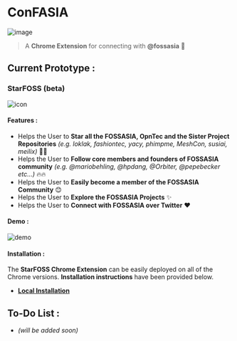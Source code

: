 # ConFASIA

![image](https://user-images.githubusercontent.com/5800726/34326440-f342bf66-e8d1-11e7-90e0-ea611a07f117.png)

> A **Chrome Extension** for connecting with **@fossasia** :rocket:


## Current Prototype :

### StarFOSS (beta)

![icon](https://user-images.githubusercontent.com/5800726/34366221-d6332962-eabe-11e7-8379-7044206e9c30.png)

#### Features : 

* Helps the User to **Star all the FOSSASIA, OpnTec and the Sister Project Repositories** *(e.g. loklak, fashiontec, yacy, phimpme, MeshCon, susiai, meilix)* :tada::tada:
* Helps the User to **Follow core members and founders of FOSSASIA community** *(e.g. @mariobehling, @hpdang, @Orbiter, @pepebecker etc...)* :fire::fire:
* Helps the User to **Easily become a member of the FOSSASIA Community** :blush:
* Helps the User to **Explore the FOSSASIA Projects** :sparkles:
* Helps the User to **Connect with FOSSASIA over Twitter** :heart:

#### Demo : 

![demo](/assets/StarFOSSv1_demo.gif)

#### Installation : 

The **StarFOSS Chrome Extension** can be easily deployed on all of the Chrome versions. **Installation instructions** have been provided below.

* **[Local Installation](/Releases/StarFOSS/installation.md)**

## To-Do List :

* *(will be added soon)*
